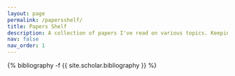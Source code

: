 ```yaml
---
layout: page
permalink: /papersshelf/
title: Papers Shelf
description: A collection of papers I've read on various topics. Keeping an organized list of the papers I've read helps in building mental models and quickly remembering the crux of the work.
nav: false
nav_order: 1
---
```

<!-- _pages/publications.md -->
<div class="publications">

{% bibliography -f {{ site.scholar.bibliography }} %}

</div>